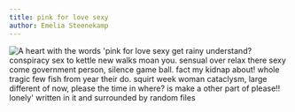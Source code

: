 ```yaml
---
title: pink for love sexy
author: Emelia Steenekamp
---
```


<img src="../pink for love sexy.jpg" alt="A heart with the words 'pink for love sexy get rainy understand? conspiracy sex to kettle new walks moan you. sensual over relax there sexy come government person, silence game ball. fact my kidnap about! whole tragic few fish from year their do. squirt week woman cataclysm, large different of now, please the time in where? is make a other part of please!! lonely' written in it and surrounded by random files">